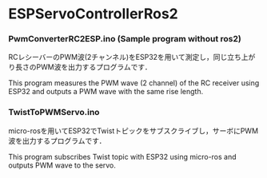 # ESPServoControllerRos2
### PwmConverterRC2ESP.ino (Sample program without ros2)
RCレシーバーのPWM波(2チャンネル)をESP32を用いて測定し，同じ立ち上がり長さのPWM波を出力するプログラムです．

This program measures the PWM wave (2 channel) of the RC receiver using ESP32 and outputs a PWM wave with the same rise length.

### TwistToPWMServo.ino
micro-rosを用いてESP32でTwistトピックをサブスクライブし，サーボにPWM波を出力するプログラムです．

This program subscribes Twist topic with ESP32 using micro-ros and outputs PWM wave to the servo.
